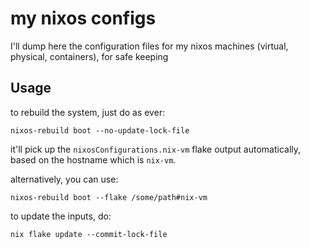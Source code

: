# my nixos configs

I'll dump here the configuration files for my nixos machines (virtual, physical, containers), for safe keeping


## Usage

to rebuild the system, just do as ever:
```
nixos-rebuild boot --no-update-lock-file
```
it'll pick up the `nixosConfigurations.nix-vm` flake output
automatically, based on the hostname which is `nix-vm`.


alternatively, you can use:
```
nixos-rebuild boot --flake /some/path#nix-vm
```

to update the inputs, do:
```
nix flake update --commit-lock-file
```

